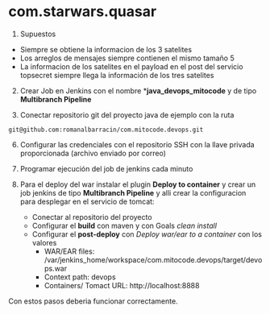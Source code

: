 # com.starwars.quasar

1. Supuestos
- Siempre se obtiene la informacion de los 3 satelites
- Los arreglos de mensajes siempre contienen el mismo tamaño 5
- La informacion de los satelites en el payload en el post del servicio topsecret siempre llega la información de los tres satelites

2. Crear Job en Jenkins con el nombre ***java_devops_mitocode** y de tipo **Multibranch Pipeline**

5. Conectar repositorio git del proyecto java de ejemplo con la ruta
```
git@github.com:romanalbarracin/com.mitocode.devops.git
```
6. Configurar las credenciales con el repositorio SSH con la llave privada proporcionada (archivo enviado por correo)

7. Programar ejecución del job de jenkins cada minuto

8. Para el deploy del war instalar el plugin **Deploy to container** y crear un job jenkins de tipo **Multibranch Pipeline** y alli crear la configuracion para desplegar en el servicio de tomcat:

	- Conectar al repositorio del proyecto
	- Configurar el **build** con maven y con Goals _clean install_
	- Configurar el **post-deploy** con _Deploy war/ear to a container_ con los valores
	  - WAR/EAR files: /var/jenkins_home/workspace/com.mitocode.devops/target/devops.war
	  - Context path: devops
	  - Containers/ Tomact URL: http://localhost:8888


Con estos pasos deberia funcionar correctamente.




